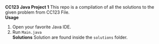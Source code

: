 **CC123 Java Project 1**
This repo is a compilation of all the solutions to the given problem from CC123 File.<br>
**Usage**<br>
1. Open your favorite Java IDE.<br>
2. Run `Main.java`<br>
**Solutions**
Solution are found inside the `solutions` folder.<br>
